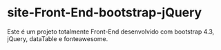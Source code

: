 # site-Front-End-bootstrap-jQuery
Este é um projeto totalmente Front-End desenvolvido com bootstrap 4.3, jQuery, dataTable e fonteawesome. 
